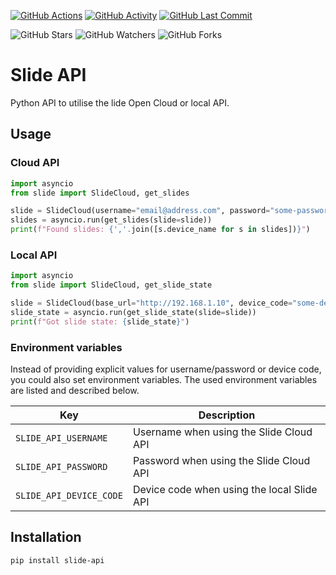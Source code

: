 [![GitHub Actions][actions-shield]][actions]
[![GitHub Activity][commits-shield]][commits]
[![GitHub Last Commit][last-commit-shield]][commits]

![GitHub Stars][stars-shield]
![GitHub Watchers][watchers-shield]
![GitHub Forks][forks-shield]

# Slide API

Python API to utilise the lide Open Cloud or local API.

## Usage


### Cloud API

```python
import asyncio
from slide import SlideCloud, get_slides

slide = SlideCloud(username="email@address.com", password="some-password")
slides = asyncio.run(get_slides(slide=slide))
print(f"Found slides: {','.join([s.device_name for s in slides])}")
```

### Local API

```python
import asyncio
from slide import SlideCloud, get_slide_state

slide = SlideCloud(base_url="http://192.168.1.10", device_code="some-device-code")
slide_state = asyncio.run(get_slide_state(slide=slide))
print(f"Got slide state: {slide_state}")
```

### Environment variables

Instead of providing explicit values for username/password or device code, you could also set environment variables. The used environment variables are listed and described below.

| Key                     | Description                                |
| ----------------------- | ------------------------------------------ |
| `SLIDE_API_USERNAME`    | Username when using the Slide Cloud API    |
| `SLIDE_API_PASSWORD`    | Password when using the Slide Cloud API    |
| `SLIDE_API_DEVICE_CODE` | Device code when using the local Slide API |

## Installation

```bash
pip install slide-api
```

[commits-shield]: https://img.shields.io/github/commit-activity/y/bartcode/slide-api.svg
[commits]: https://github.com/bartcode/slide-api/commits/main
[last-commit-shield]: https://img.shields.io/github/last-commit/bartcode/slide-api.svg
[stars-shield]: https://img.shields.io/github/stars/bartcode/slide-api.svg?style=social&label=Stars
[forks-shield]: https://img.shields.io/github/forks/bartcode/slide-api.svg?style=social&label=Forks
[watchers-shield]: https://img.shields.io/github/watchers/bartcode/slide-api.svg?style=social&label=Watchers
[actions-shield]: https://img.shields.io/github/actions/workflow/status/bartcode/slide-api/publish.yml
[actions]: https://github.com/bartcode/slide-api/actions
